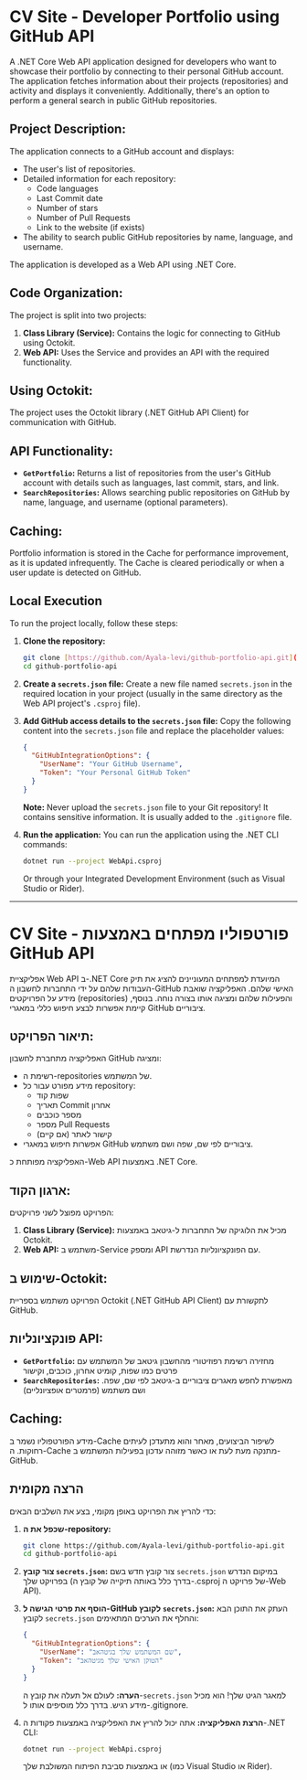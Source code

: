 # CV Site - Developer Portfolio using GitHub API

A .NET Core Web API application designed for developers who want to showcase their portfolio by connecting to their personal GitHub account. The application fetches information about their projects (repositories) and activity and displays it conveniently. Additionally, there's an option to perform a general search in public GitHub repositories.

## Project Description:
The application connects to a GitHub account and displays:
- The user's list of repositories.
- Detailed information for each repository:
    - Code languages
    - Last Commit date
    - Number of stars
    - Number of Pull Requests
    - Link to the website (if exists)
- The ability to search public GitHub repositories by name, language, and username.

The application is developed as a Web API using .NET Core.

## Code Organization:
The project is split into two projects:
1.  **Class Library (Service):** Contains the logic for connecting to GitHub using Octokit.
2.  **Web API:** Uses the Service and provides an API with the required functionality.

## Using Octokit:
The project uses the Octokit library (.NET GitHub API Client) for communication with GitHub.

## API Functionality:
-   **`GetPortfolio`:** Returns a list of repositories from the user's GitHub account with details such as languages, last commit, stars, and link.
-   **`SearchRepositories`:** Allows searching public repositories on GitHub by name, language, and username (optional parameters).

## Caching:
Portfolio information is stored in the Cache for performance improvement, as it is updated infrequently. The Cache is cleared periodically or when a user update is detected on GitHub.

## Local Execution

To run the project locally, follow these steps:

1.  **Clone the repository:**
    ```bash
    git clone [https://github.com/Ayala-levi/github-portfolio-api.git](https://github.com/Ayala-levi/github-portfolio-api.git)
    cd github-portfolio-api
    ```

2.  **Create a `secrets.json` file:**
    Create a new file named `secrets.json` in the required location in your project (usually in the same directory as the Web API project's `.csproj` file).

3.  **Add GitHub access details to the `secrets.json` file:**
    Copy the following content into the `secrets.json` file and replace the placeholder values:

    ```json
    {
      "GitHubIntegrationOptions": {
        "UserName": "Your GitHub Username",
        "Token": "Your Personal GitHub Token"
      }
    }
    ```

    **Note:** Never upload the `secrets.json` file to your Git repository! It contains sensitive information. It is usually added to the `.gitignore` file.

4.  **Run the application:**
    You can run the application using the .NET CLI commands:

    ```bash
    dotnet run --project WebApi.csproj
    ```

    Or through your Integrated Development Environment (such as Visual Studio or Rider).
--------------------------------------------------------------------------------------------------------------------------------------------------------------------------------------------------------------------

# CV Site - פורטפוליו מפתחים באמצעות GitHub API

אפליקציית Web API ב-.NET Core המיועדת למפתחים המעוניינים להציג את תיק העבודות שלהם על ידי התחברות לחשבון ה-GitHub האישי שלהם. האפליקציה שואבת מידע על הפרויקטים (repositories) והפעילות שלהם ומציגה אותו בצורה נוחה. בנוסף, קיימת אפשרות לבצע חיפוש כללי במאגרי GitHub ציבוריים.


## תיאור הפרויקט:
האפליקציה מתחברת לחשבון GitHub ומציגה:
- רשימת ה-repositories של המשתמש.
- מידע מפורט עבור כל repository:
    - שפות קוד
    - תאריך Commit אחרון
    - מספר כוכבים
    - מספר Pull Requests
    - קישור לאתר (אם קיים)
- אפשרות חיפוש במאגרי GitHub ציבוריים לפי שם, שפה ושם משתמש.

האפליקציה מפותחת כ-Web API באמצעות .NET Core.

## ארגון הקוד:
הפרויקט מפוצל לשני פרויקטים:
1. **Class Library (Service):** מכיל את הלוגיקה של התחברות ל-גיטאב באמצעות Octokit.
2. **Web API:** משתמש ב-Service ומספק API עם הפונקציונליות הנדרשת.

## שימוש ב-Octokit:
הפרויקט משתמש בספריית Octokit (.NET GitHub API Client) לתקשורת עם GitHub.

## פונקציונליות API:
- **`GetPortfolio`:** מחזירה רשימת רפוזיטורי מהחשבון גיטאב של המשתמש עם פרטים כמו שפות, קומיט אחרון, כוכבים, וקישור
- **`SearchRepositories`:** .מאפשרת לחפש מאגרים ציבוריים ב-גיטאב לפי שם, שפה ושם משתמש (פרמטרים אופציונליים)

## Caching:
מידע הפורטפוליו נשמר ב-Cache לשיפור הביצועים, מאחר והוא מתעדכן לעיתים רחוקות. ה-Cache מתנקה מעת לעת או כאשר מזוהה עדכון בפעילות המשתמש ב-GitHub.


## הרצה מקומית

כדי להריץ את הפרויקט באופן מקומי, בצע את השלבים הבאים:

1.  **שכפל את ה-repository:**
    ```bash
    git clone https://github.com/Ayala-levi/github-portfolio-api.git
    cd github-portfolio-api
    ```

2.  **צור קובץ `secrets.json`:**
    צור קובץ חדש בשם `secrets.json` במיקום הנדרש בפרויקט שלך (בדרך כלל באותה תיקייה של קובץ ה-.csproj של פרויקט ה-Web API).

3.  **הוסף את פרטי הגישה ל-GitHub לקובץ `secrets.json`:**
    העתק את התוכן הבא לקובץ `secrets.json` והחלף את הערכים המתאימים:

    ```json
    {
      "GitHubIntegrationOptions": {
        "UserName": "שם המשתמש שלך בגיטהאב",
        "Token": "הטוקן האישי שלך מגיטהאב"
      }
    }
    ```

    **הערה:** לעולם אל תעלה את קובץ ה-`secrets.json` למאגר הגיט שלך! הוא מכיל מידע רגיש. בדרך כלל מוסיפים אותו ל-.gitignore.

4.  **הרצת האפליקציה:**
    אתה יכול להריץ את האפליקציה באמצעות פקודות ה-.NET CLI:

    ```bash
    dotnet run --project WebApi.csproj
    ```

    או באמצעות סביבת הפיתוח המשולבת שלך (כמו Visual Studio או Rider).

